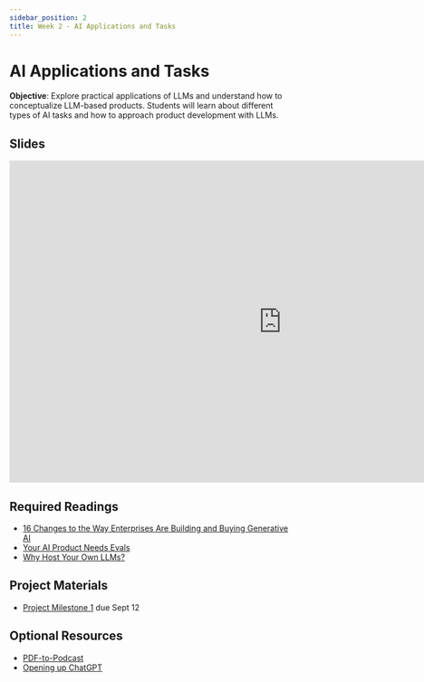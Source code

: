 ```yaml
---
sidebar_position: 2
title: Week 2 - AI Applications and Tasks
---
```


# AI Applications and Tasks

**Objective**: Explore practical applications of LLMs and understand how to conceptualize LLM-based products. Students will learn about different types of AI tasks and how to approach product development with LLMs.

## Slides

<iframe src="https://docs.google.com/presentation/d/e/2PACX-1vTOq-sw8zHCBAq47OWDbxgk-Hv8u_En_apHmeKkg3wKKHC36-tvvgY0T1KlSMDbIYmnGdQOIS1WR3V9/embed?start=false&loop=false&delayms=3000" frameborder="0" width="960" height="569" allowfullscreen="true" mozallowfullscreen="true" webkitallowfullscreen="true"></iframe>

## Required Readings
- [16 Changes to the Way Enterprises Are Building and Buying Generative AI](https://a16z.com/generative-ai-enterprise-2024/)
- [Your AI Product Needs Evals](https://hamel.dev/blog/posts/evals/)
- [Why Host Your Own LLMs?](https://www.marble.onl/posts/why_host_your_own_llm.html)

## Project Materials
- [Project Milestone 1](../project/milestone1.md) due Sept 12

## Optional Resources
- [PDF-to-Podcast](https://pdf-to-podcast.com/)
- [Opening up ChatGPT](https://opening-up-chatgpt.github.io/)